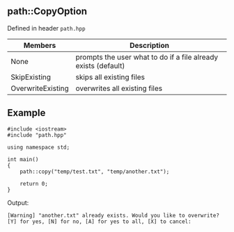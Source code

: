 ## path::CopyOption
Defined in header `path.hpp`

| Members | Description
| --- | --- |
| None | prompts the user what to do if a file already exists (default) |
| SkipExisting | skips all existing files |
| OverwriteExisting | overwrites all existing files |

## Example
```
#include <iostream>
#include "path.hpp"

using namespace std;

int main()
{
    path::copy("temp/test.txt", "temp/another.txt");

    return 0;
}
```
Output:
```
[Warning] "another.txt" already exists. Would you like to overwrite?
[Y] for yes, [N] for no, [A] for yes to all, [X] to cancel:
```
